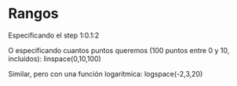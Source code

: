 # Rangos
Especificando el step
1:0.1:2

O especificando cuantos puntos queremos (100 puntos entre 0 y 10, incluídos):
linspace(0,10,100)

Similar, pero con una función logarítmica:
logspace(-2,3,20)


